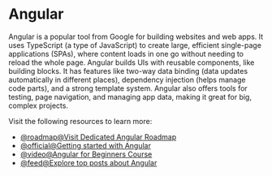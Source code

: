 # Angular

Angular is a popular tool from Google for building websites and web apps. It uses TypeScript (a type of JavaScript) to create large, efficient single-page applications (SPAs), where content loads in one go without needing to reload the whole page. Angular builds UIs with reusable components, like building blocks. It has features like two-way data binding (data updates automatically in different places), dependency injection (helps manage code parts), and a strong template system. Angular also offers tools for testing, page navigation, and managing app data, making it great for big, complex projects.

Visit the following resources to learn more:

- [@roadmap@Visit Dedicated Angular Roadmap](https://roadmap.sh/angular)
- [@official@Getting started with Angular](https://angular.dev/tutorials/learn-angular)
- [@video@Angular for Beginners Course](https://www.youtube.com/watch?v=3qBXWUpoPHo)
- [@feed@Explore top posts about Angular](https://app.daily.dev/tags/angular?ref=roadmapsh)